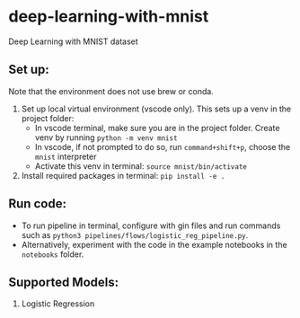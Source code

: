 # deep-learning-with-mnist
Deep Learning with MNIST dataset

## Set up:
Note that the environment does not use brew or conda.
1. Set up local virtual environment (vscode only). This sets up a venv in the project folder:
    - In vscode terminal, make sure you are in the project folder. Create venv by running `python -m venv mnist`
    - In vscode, if not prompted to do so, run `command+shift+p`, choose the `mnist` interpreter
    - Activate this venv in terminal: `source mnist/bin/activate`
2. Install required packages in terminal: `pip install -e .`

## Run code:
- To run pipeline in terminal, configure with gin files and run commands such as `python3 pipelines/flows/logistic_reg_pipeline.py`. 
- Alternatively, experiment with the code in the example notebooks in the `notebooks` folder.

## Supported Models:
1. Logistic Regression